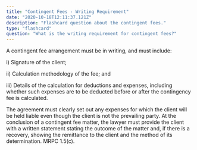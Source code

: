 ```yaml
---
title: "Contingent Fees - Writing Requirement"
date: "2020-10-18T12:11:37.121Z"
description: "Flashcard question about the contingent fees."
type: "flashcard"
question: "What is the writing requirement for contingent fees?"
---
```


A contingent fee arrangement must be in writing, and must include:

i) Signature of the client;

ii) Calculation methodology of the fee; and

iii) Details of the calculation for deductions and expenses, including whether such expenses are to be deducted before or after the contingency fee is calculated.

The agreement must clearly set out any expenses for which the client will be held liable even though the client is not the prevailing party. At the conclusion of a contingent fee matter, the lawyer must provide the client with a written statement stating the outcome of the matter and, if there is a recovery, showing the remittance to the client and the method of its determination. MRPC 1.5(c).